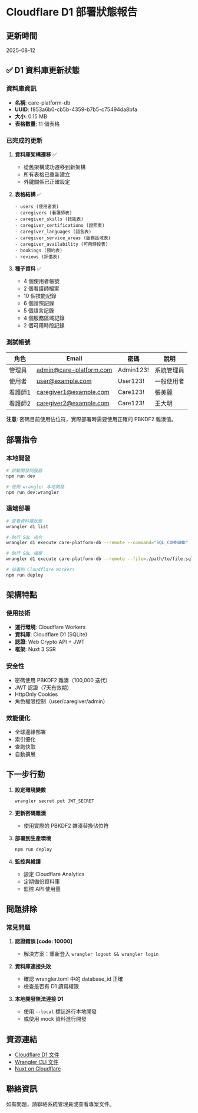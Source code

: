 # Cloudflare D1 部署狀態報告

## 更新時間
2025-08-12

## ✅ D1 資料庫更新狀態

### 資料庫資訊
- **名稱**: care-platform-db
- **UUID**: f853a6b0-cb5b-4359-b7b5-c75494da8bfa
- **大小**: 0.15 MB
- **表格數量**: 11 個表格

### 已完成的更新

1. **資料庫架構遷移** ✅
   - 從舊架構成功遷移到新架構
   - 所有表格已重新建立
   - 外鍵關係已正確設定

2. **表格結構** ✅
   ```
   - users (使用者表)
   - caregivers (看護師表)
   - caregiver_skills (技能表)
   - caregiver_certifications (證照表)
   - caregiver_languages (語言表)
   - caregiver_service_areas (服務區域表)
   - caregiver_availability (可用時段表)
   - bookings (預約表)
   - reviews (評價表)
   ```

3. **種子資料** ✅
   - 4 個使用者帳號
   - 2 個看護師檔案
   - 10 個技能記錄
   - 6 個證照記錄
   - 5 個語言記錄
   - 4 個服務區域記錄
   - 2 個可用時段記錄

### 測試帳號

| 角色 | Email | 密碼 | 說明 |
|------|-------|------|------|
| 管理員 | admin@care-platform.com | Admin123! | 系統管理員 |
| 使用者 | user@example.com | User123! | 一般使用者 |
| 看護師1 | caregiver1@example.com | Care123! | 張美麗 |
| 看護師2 | caregiver2@example.com | Care123! | 王大明 |

**注意**: 密碼目前使用佔位符，實際部署時需要使用正確的 PBKDF2 雜湊值。

## 部署指令

### 本地開發
```bash
# 啟動開發伺服器
npm run dev

# 使用 wrangler 本地開發
npm run dev:wrangler
```

### 遠端部署
```bash
# 查看資料庫狀態
wrangler d1 list

# 執行 SQL 指令
wrangler d1 execute care-platform-db --remote --command="SQL_COMMAND"

# 執行 SQL 檔案
wrangler d1 execute care-platform-db --remote --file=./path/to/file.sql

# 部署到 Cloudflare Workers
npm run deploy
```

## 架構特點

### 使用技術
- **運行環境**: Cloudflare Workers
- **資料庫**: Cloudflare D1 (SQLite)
- **認證**: Web Crypto API + JWT
- **框架**: Nuxt 3 SSR

### 安全性
- 密碼使用 PBKDF2 雜湊（100,000 迭代）
- JWT 認證（7天有效期）
- HttpOnly Cookies
- 角色權限控制（user/caregiver/admin）

### 效能優化
- 全球邊緣部署
- 索引優化
- 查詢快取
- 自動擴展

## 下一步行動

1. **設定環境變數**
   ```bash
   wrangler secret put JWT_SECRET
   ```

2. **更新密碼雜湊**
   - 使用實際的 PBKDF2 雜湊替換佔位符

3. **部署到生產環境**
   ```bash
   npm run deploy
   ```

4. **監控與維護**
   - 設定 Cloudflare Analytics
   - 定期備份資料庫
   - 監控 API 使用量

## 問題排除

### 常見問題

1. **認證錯誤 [code: 10000]**
   - 解決方案：重新登入 `wrangler logout && wrangler login`

2. **資料庫連接失敗**
   - 確認 wrangler.toml 中的 database_id 正確
   - 檢查是否有 D1 讀寫權限

3. **本地開發無法連接 D1**
   - 使用 `--local` 標誌進行本地開發
   - 或使用 mock 資料進行開發

## 資源連結

- [Cloudflare D1 文件](https://developers.cloudflare.com/d1/)
- [Wrangler CLI 文件](https://developers.cloudflare.com/workers/wrangler/)
- [Nuxt on Cloudflare](https://nitro.unjs.io/deploy/providers/cloudflare)

## 聯絡資訊

如有問題，請聯絡系統管理員或查看專案文件。